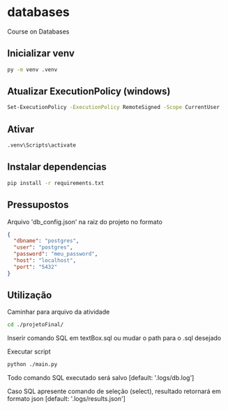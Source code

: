 # databases
Course on Databases

## Inicializar venv
```bash
py -m venv .venv
```

## Atualizar ExecutionPolicy (windows)
```bash
Set-ExecutionPolicy -ExecutionPolicy RemoteSigned -Scope CurrentUser 
```

## Ativar
```bash
.venv\Scripts\activate
```

## Instalar dependencias
```bash
pip install -r requirements.txt
```

## Pressupostos
Arquivo 'db_config.json' na raiz do projeto no formato
```json
{
  "dbname": "postgres",
  "user": "postgres",
  "password": "meu_password",
  "host": "localhost",
  "port": "5432"
}
```

## Utilização
Caminhar para arquivo da atividade
```bash
cd ./projetoFinal/
```

Inserir comando SQL em textBox.sql ou mudar o path para o .sql desejado

Executar script
```bash
python ./main.py
```

Todo comando SQL executado será salvo [default: '.logs/db.log']

Caso SQL apresente comando de seleção (select), resultado retornará em formato json [default: '.logs/results.json']

